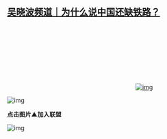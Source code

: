 <!--1737108948000-->
[吴晓波频道｜为什么说中国还缺铁路？](https://chinadigitaltimes.net/chinese/715150.html)
------

<p><a href="https://dwz.cn/waKz5ri6"><img decoding="async" src="data:image/svg+xml,%3Csvg%20xmlns='http://www.w3.org/2000/svg'%20viewBox='0%200%200%200'%3E%3C/svg%3E" alt="img" data-lazy-src="https://chinadigitaltimes.net/chinese/files/2025/01/post-715150-678a2a1a72680."><noscript><img decoding="async" src="https://chinadigitaltimes.net/chinese/files/2025/01/post-715150-678a2a1a72680." alt="img"></noscript></a></p><p><img decoding="async" src="https://chinadigitaltimes.net/chinese/files/2025/01/post-715150-678a2a1a7c096.png" alt="img"></p><p><strong>点击图片▲加入联盟</strong></p><p><img decoding="async" src="https://chinadigitaltimes.net/chinese/files/2025/01/post-715150-678a2a1a81f0d.png" alt="img"></p>
